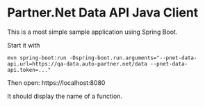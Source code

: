 # Partner.&#78;et Data API Java Client

This is a most simple sample application using Spring Boot.

Start it with

```
mvn spring-boot:run -Dspring-boot.run.arguments="--pnet-data-api.url=https://qa-data.auto-partner.net/data --pnet-data-api.token=..."
```

Then open: https://localhost:8080

It should display the name of a function.
